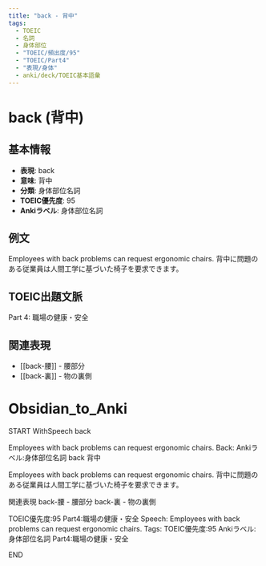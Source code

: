 ```yaml
---
title: "back - 背中"
tags:
  - TOEIC
  - 名詞
  - 身体部位
  - "TOEIC/頻出度/95"
  - "TOEIC/Part4"
  - "表現/身体"
  - anki/deck/TOEIC基本語彙
---
```


# back (背中)

## 基本情報
- **表現**: back
- **意味**: 背中
- **分類**: 身体部位名詞
- **TOEIC優先度**: 95
- **Ankiラベル**: 身体部位名詞

## 例文
Employees with back problems can request ergonomic chairs.
背中に問題のある従業員は人間工学に基づいた椅子を要求できます。

## TOEIC出題文脈
Part 4: 職場の健康・安全

## 関連表現
- [[back-腰]] - 腰部分
- [[back-裏]] - 物の裏側 

# Obsidian_to_Anki
START
WithSpeech
back

Employees with back problems can request ergonomic chairs.
Back:
Ankiラベル:身体部位名詞
back
背中

Employees with back problems can request ergonomic chairs.
背中に問題のある従業員は人間工学に基づいた椅子を要求できます。

関連表現
back-腰 - 腰部分
back-裏 - 物の裏側

TOEIC優先度:95
Part4:職場の健康・安全
Speech: Employees with back problems can request ergonomic chairs.
Tags: TOEIC優先度:95 Ankiラベル:身体部位名詞 Part4:職場の健康・安全
<!--ID: 1750495295829-->
END

